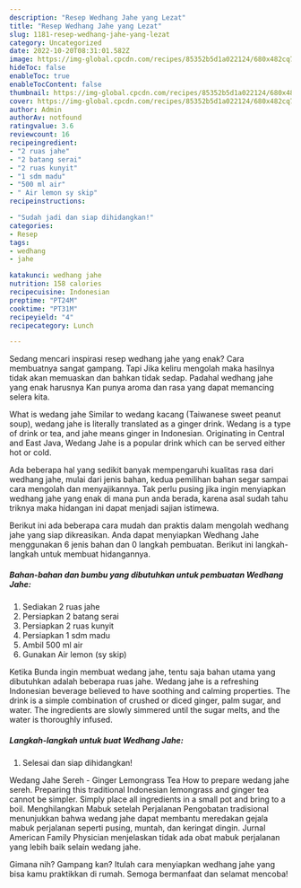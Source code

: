 ```yaml
---
description: "Resep Wedhang Jahe yang Lezat"
title: "Resep Wedhang Jahe yang Lezat"
slug: 1181-resep-wedhang-jahe-yang-lezat
category: Uncategorized
date: 2022-10-20T08:31:01.582Z
image: https://img-global.cpcdn.com/recipes/85352b5d1a022124/680x482cq70/wedhang-jahe-foto-resep-utama.jpg
hideToc: false
enableToc: true
enableTocContent: false
thumbnail: https://img-global.cpcdn.com/recipes/85352b5d1a022124/680x482cq70/wedhang-jahe-foto-resep-utama.jpg
cover: https://img-global.cpcdn.com/recipes/85352b5d1a022124/680x482cq70/wedhang-jahe-foto-resep-utama.jpg
author: Admin
authorAv: notfound
ratingvalue: 3.6
reviewcount: 16
recipeingredient:
- "2 ruas jahe"
- "2 batang serai"
- "2 ruas kunyit"
- "1 sdm madu"
- "500 ml air"
- " Air lemon sy skip"
recipeinstructions:

- "Sudah jadi dan siap dihidangkan!"
categories:
- Resep
tags:
- wedhang
- jahe

katakunci: wedhang jahe 
nutrition: 158 calories
recipecuisine: Indonesian
preptime: "PT24M"
cooktime: "PT31M"
recipeyield: "4"
recipecategory: Lunch

---
```



Sedang mencari inspirasi resep wedhang jahe yang enak? Cara membuatnya sangat gampang. Tapi Jika keliru mengolah maka hasilnya tidak akan memuaskan dan bahkan tidak sedap. Padahal wedhang jahe yang enak harusnya Kan punya aroma dan rasa yang dapat memancing selera kita.


What is wedang jahe Similar to wedang kacang (Taiwanese sweet peanut soup), wedang jahe is literally translated as a ginger drink. Wedang is a type of drink or tea, and jahe means ginger in Indonesian. Originating in Central and East Java, Wedang Jahe is a popular drink which can be served either hot or cold.

Ada beberapa hal yang sedikit banyak mempengaruhi kualitas rasa dari wedhang jahe, mulai dari jenis bahan, kedua pemilihan bahan segar sampai cara mengolah dan menyajikannya. Tak perlu pusing jika ingin menyiapkan wedhang jahe yang enak di mana pun anda berada, karena asal sudah tahu triknya maka hidangan ini dapat menjadi sajian istimewa.


Berikut ini ada beberapa cara mudah dan praktis dalam mengolah wedhang jahe yang siap dikreasikan. Anda dapat menyiapkan Wedhang Jahe menggunakan 6 jenis bahan dan 0 langkah pembuatan. Berikut ini langkah-langkah untuk membuat hidangannya.

<!--inarticleads1-->

##### Bahan-bahan dan bumbu yang dibutuhkan untuk pembuatan Wedhang Jahe:

1. Sediakan 2 ruas jahe
1. Persiapkan 2 batang serai
1. Persiapkan 2 ruas kunyit
1. Persiapkan 1 sdm madu
1. Ambil 500 ml air
1. Gunakan  Air lemon (sy skip)


Ketika Bunda ingin membuat wedang jahe, tentu saja bahan utama yang dibutuhkan adalah beberapa ruas jahe. Wedang jahe is a refreshing Indonesian beverage believed to have soothing and calming properties. The drink is a simple combination of crushed or diced ginger, palm sugar, and water. The ingredients are slowly simmered until the sugar melts, and the water is thoroughly infused. 

<!--inarticleads2-->

##### Langkah-langkah untuk buat Wedhang Jahe:


1. Selesai dan siap dihidangkan!

Wedang Jahe Sereh - Ginger Lemongrass Tea How to prepare wedang jahe sereh. Preparing this traditional Indonesian lemongrass and ginger tea cannot be simpler. Simply place all ingredients in a small pot and bring to a boil. Menghilangkan Mabuk setelah Perjalanan Pengobatan tradisional menunjukkan bahwa wedang jahe dapat membantu meredakan gejala mabuk perjalanan seperti pusing, muntah, dan keringat dingin. Jurnal American Family Physician menjelaskan tidak ada obat mabuk perjalanan yang lebih baik selain wedang jahe. 

Gimana nih? Gampang kan? Itulah cara menyiapkan wedhang jahe yang bisa kamu praktikkan di rumah. Semoga bermanfaat dan selamat mencoba!
